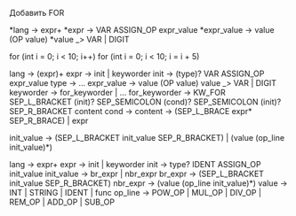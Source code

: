 Добавить FOR


*lang -> expr+
*expr -> VAR ASSIGN_OP expr_value
*expr_value -> value (OP value)
*value _> VAR | DIGIT

for (int i = 0; i < 10; i++)
for (int i = 0; i < 10; i = i + 5)

lang -> (expr)+
expr -> init | keyworder
init -> (type)? VAR ASSIGN_OP expr_value
type -> ...
expr_value -> value (OP value)
value _> VAR | DIGIT
keyworder -> for_keyworder | ...
for_keyworder -> KW_FOR SEP_L_BRACKET (init)? SEP_SEMICOLON (cond)? SEP_SEMICOLON (init)? SEP_R_BRACKET content
cond -> 
content -> (SEP_L_BRACE expr* SEP_R_BRACE) | expr




init_value -> (SEP_L_BRACKET init_value SEP_R_BRACKET) | (value (op_line init_value)*)

lang -> expr+
expr -> init | keyworder
init -> type? IDENT ASSIGN_OP init_value
init_value -> br_expr | nbr_expr
br_expr -> (SEP_L_BRACKET init_value SEP_R_BRACKET)
nbr_expr -> (value (op_line init_value)*)
value -> INT | STRING | IDENT | func
op_line -> POW_OP | MUL_OP | DIV_OP | REM_OP | ADD_OP | SUB_OP













